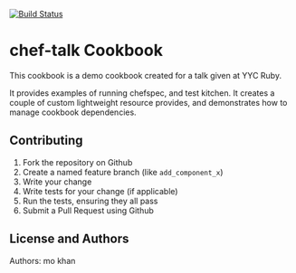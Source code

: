 [![Build Status](https://travis-ci.org/mokhan/chef-talk.svg?branch=master)](https://travis-ci.org/mokhan/chef-talk)

chef-talk Cookbook
==================

This cookbook is a demo cookbook created for a talk given at YYC Ruby.

It provides examples of running chefspec, and test kitchen. It creates a
couple of custom lightweight resource provides, and demonstrates how to
manage cookbook dependencies.

Contributing
------------
1. Fork the repository on Github
2. Create a named feature branch (like `add_component_x`)
3. Write your change
4. Write tests for your change (if applicable)
5. Run the tests, ensuring they all pass
6. Submit a Pull Request using Github

License and Authors
-------------------
Authors: mo khan
